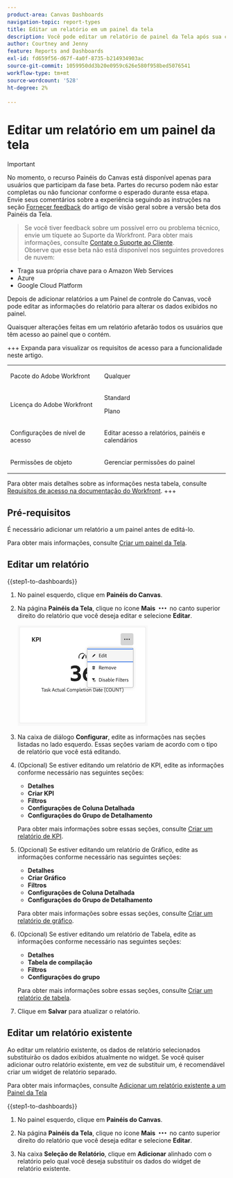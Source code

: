 ```yaml
---
product-area: Canvas Dashboards
navigation-topic: report-types
title: Editar um relatório em um painel da tela
description: Você pode editar um relatório de painel da Tela após sua criação.
author: Courtney and Jenny
feature: Reports and Dashboards
exl-id: fd659f56-d67f-4a0f-8735-b214934903ac
source-git-commit: 1059950dd3b20e0959c626e580f958bed5076541
workflow-type: tm+mt
source-wordcount: '528'
ht-degree: 2%

---
```


# Editar um relatório em um painel da tela

>[!IMPORTANT]
>
>No momento, o recurso Painéis do Canvas está disponível apenas para usuários que participam da fase beta. Partes do recurso podem não estar completas ou não funcionar conforme o esperado durante essa etapa. Envie seus comentários sobre a experiência seguindo as instruções na seção [Fornecer feedback](/help/quicksilver/product-announcements/betas/canvas-dashboards-beta/canvas-dashboards-beta-information.md#provide-feedback) do artigo de visão geral sobre a versão beta dos Painéis da Tela.<br>
>>Se você tiver feedback sobre um possível erro ou problema técnico, envie um tíquete ao Suporte da Workfront. Para obter mais informações, consulte [Contate o Suporte ao Cliente](/help/quicksilver/workfront-basics/tips-tricks-and-troubleshooting/contact-customer-support.md).<br>
>>Observe que esse beta não está disponível nos seguintes provedores de nuvem:
>
>* Traga sua própria chave para o Amazon Web Services
>* Azure
>* Google Cloud Platform

Depois de adicionar relatórios a um Painel de controle do Canvas, você pode editar as informações do relatório para alterar os dados exibidos no painel.

Quaisquer alterações feitas em um relatório afetarão todos os usuários que têm acesso ao painel que o contém.


+++ Expanda para visualizar os requisitos de acesso para a funcionalidade neste artigo.

<table style="table-layout:auto"> 
<col> 
</col> 
<col> 
</col> 
<tbody> 
<tr> 
   <td role="rowheader"><p>Pacote do Adobe Workfront</p></td> 
   <td> 
<p>Qualquer </p> 
   </td> 
<tr> 
 <tr> 
   <td role="rowheader"><p>Licença do Adobe Workfront</p></td> 
   <td> 
<p>Standard</p> 
<p>Plano</p> 
   </td> 
   </tr> 
  </tr> 
  <tr> 
   <td role="rowheader"><p>Configurações de nível de acesso</p></td> 
   <td><p>Editar acesso a relatórios, painéis e calendários</p>
  </td> 
  </tr>  
        <tr> 
   <td role="rowheader"><p>Permissões de objeto</p></td> 
   <td><p>Gerenciar permissões do painel</p>
  </td> 
  </tr>
</tbody> 
</table>

Para obter mais detalhes sobre as informações nesta tabela, consulte [Requisitos de acesso na documentação do Workfront](/help/quicksilver/administration-and-setup/add-users/access-levels-and-object-permissions/access-level-requirements-in-documentation.md).
+++

## Pré-requisitos

É necessário adicionar um relatório a um painel antes de editá-lo.

Para obter mais informações, consulte [Criar um painel da Tela](/help/quicksilver/reports-and-dashboards/canvas-dashboards/create-dashboards/create-dashboards.md).

## Editar um relatório

{{step1-to-dashboards}}

1. No painel esquerdo, clique em **Painéis do Canvas**.

1. Na página **Painéis da Tela**, clique no ícone **Mais** ![Mais](assets/more-icon.png) no canto superior direito do relatório que você deseja editar e selecione **Editar**.

   ![Editar um relatório](assets/edit-report-box.png)

1. Na caixa de diálogo **Configurar**, edite as informações nas seções listadas no lado esquerdo. Essas seções variam de acordo com o tipo de relatório que você está editando.

1. (Opcional) Se estiver editando um relatório de KPI, edite as informações conforme necessário nas seguintes seções:

   * **Detalhes**
   * **Criar KPI**
   * **Filtros**
   * **Configurações de Coluna Detalhada**
   * **Configurações do Grupo de Detalhamento**

   Para obter mais informações sobre essas seções, consulte [Criar um relatório de KPI](/help/quicksilver/reports-and-dashboards/canvas-dashboards/add-reports/build-kpi-report.md).

1. (Opcional) Se estiver editando um relatório de Gráfico, edite as informações conforme necessário nas seguintes seções:

   * **Detalhes**
   * **Criar Gráfico**
   * **Filtros**
   * **Configurações de Coluna Detalhada**
   * **Configurações do Grupo de Detalhamento**

   Para obter mais informações sobre essas seções, consulte [Criar um relatório de gráfico](/help/quicksilver/reports-and-dashboards/canvas-dashboards/add-reports/build-chart-report.md).

1. (Opcional) Se estiver editando um relatório de Tabela, edite as informações conforme necessário nas seguintes seções:

   * **Detalhes**
   * **Tabela de compilação**
   * **Filtros**
   * **Configurações do grupo**

   Para obter mais informações sobre essas seções, consulte [Criar um relatório de tabela](/help/quicksilver/reports-and-dashboards/canvas-dashboards/add-reports/build-table-report.md).

1. Clique em **Salvar** para atualizar o relatório.

## Editar um relatório existente

Ao editar um relatório existente, os dados de relatório selecionados substituirão os dados exibidos atualmente no widget. Se você quiser adicionar outro relatório existente, em vez de substituir um, é recomendável criar um widget de relatório separado.

Para obter mais informações, consulte [Adicionar um relatório existente a um Painel da Tela](/help/quicksilver/reports-and-dashboards/canvas-dashboards/add-reports/add-existing-report.md)

{{step1-to-dashboards}}

1. No painel esquerdo, clique em **Painéis do Canvas**.

1. Na página **Painéis da Tela**, clique no ícone **Mais** ![Mais](assets/more-icon.png) no canto superior direito do relatório que você deseja editar e selecione **Editar**.

1. Na caixa **Seleção de Relatório**, clique em **Adicionar** alinhado com o relatório pelo qual você deseja substituir os dados do widget de relatório existente.
